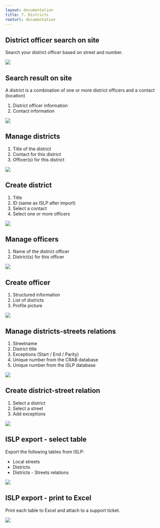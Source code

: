 ```yaml
---
layout: documentation
title: 7. Districts
rooturl: documentation
---
```


## District officer search on site

Search your district officer based on street and number.

![]({{site.url}}/images/documentation/districts-site-search.png)

## Search result on site

A district is a combination of one or more district officers and a contact (location)

1. District officer information
2. Contact information

![]({{site.url}}/images/documentation/districts-site-district.png)

## Manage districts

1. Title of the district
2. Contact for this district
3. Officer(s) for this district

![]({{site.url}}/images/documentation/districts-admin-districts.png)

## Create district

1. Title
2. ID (same as ISLP after import)
3. Select a contact
4. Select one or more officers

![]({{site.url}}/images/documentation/districts-admin-district.png)

## Manage officers

1. Name of the district officer
2. District(s) for this officer

![]({{site.url}}/images/documentation/districts-admin-officers.png)

## Create officer

1. Structured information
2. List of districts
3. Profile picture

![]({{site.url}}/images/documentation/districts-admin-officer.png)

## Manage districts-streets relations

1. Streetname
2. District title
3. Exceptions (Start / End / Parity)
4. Unique number from the CRAB database
5. Unique number from the ISLP database

![]({{site.url}}/images/documentation/districts-admin-relations.png)

## Create district-street relation

1. Select a district
2. Select a street
3. Add exceptions

![]({{site.url}}/images/documentation/districts-admin-relation.png)

## ISLP export - select table

Export the following tables from ISLP:

* Local streets
* Districts
* Districts - Streets relations

![]({{site.url}}/images/documentation/districts-islp-export-tables.jpg)

## ISLP export - print to Excel

Print each table to Excel and attach to a support ticket.

![]({{site.url}}/images/documentation/districts-islp-export-print.jpg)
